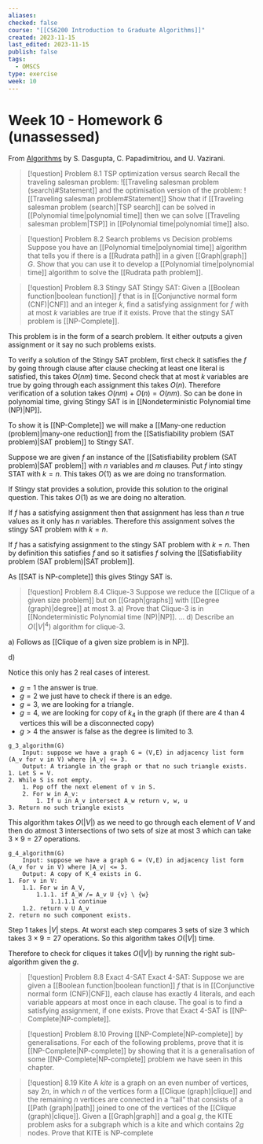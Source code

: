 ```yaml
---
aliases: 
checked: false
course: "[[CS6200 Introduction to Graduate Algorithms]]"
created: 2023-11-15
last_edited: 2023-11-15
publish: false
tags:
  - OMSCS
type: exercise
week: 10
---
```

# Week 10 - Homework 6 (unassessed)

From [Algorithms](http://algorithmics.lsi.upc.edu/docs/Dasgupta-Papadimitriou-Vazirani.pdf) by S. Dasgupta, C. Papadimitriou, and U. Vazirani.

> [!question] Problem 8.1 TSP optimization versus search
> Recall the traveling salesman problem:
> ![[Traveling salesman problem (search)#Statement]]
> and the optimisation version of the problem:
> ![[Traveling salesman problem#Statement]]
> Show that if [[Traveling salesman problem (search)|TSP search]] can be solved in [[Polynomial time|polynomial time]] then we can solve [[Traveling salesman problem|TSP]] in [[Polynomial time|polynomial time]] also.



>[!question] Problem 8.2 Search problems vs Decision problems
>Suppose you have an [[Polynomial time|polynomial time]] algorithm that tells you if there is a [[Rudrata path]] in a given [[Graph|graph]] $G$. Show that you can use it to develop a [[Polynomial time|polynomial time]] algorithm to solve the [[Rudrata path problem]].



>[!question] Problem 8.3 Stingy SAT
>Stingy SAT: Given a [[Boolean function|boolean function]] $f$ that is in [[Conjunctive normal form (CNF)|CNF]] and an integer $k$, find a satisfying assignment for $f$ with at most $k$ variables are true if it exists. 
>Prove that the stingy SAT problem is [[NP-Complete]].

This problem is in the form of a search problem. It either outputs a given assignment or it say no such problems exists.

To verify a solution of the Stingy SAT problem, first check it satisfies the $f$ by going through clause after clause checking at least one literal is satisfied, this takes $O(nm)$ time. Second check that at most $k$ variables are true by going through each assignment this takes $O(n)$. Therefore verification of a solution takes $O(nm) + O(n) = O(nm)$. So can be done in polynomial time, giving Stingy SAT is in [[Nondeterministic Polynomial time (NP)|NP]].

To show it is [[NP-Complete]] we will make a [[Many-one reduction (problem)|many-one reduction]] from the [[Satisfiability problem (SAT problem)|SAT problem]] to Stingy SAT.

Suppose we are given $f$ an instance of the [[Satisfiability problem (SAT problem)|SAT problem]] with $n$ variables and $m$ clauses. Put  $f$ into stingy STAT with $k = n$. This takes $O(1)$ as we are doing no transformation.

If Stingy stat provides a solution, provide this solution to the original question. This takes $O(1)$ as we are doing no alteration.

If $f$ has a satisfying assignment then that assignment has less than $n$ true values as it only has $n$ variables. Therefore this assignment solves the stingy SAT problem with $k = n$.

If $f$ has a satisfying assignment to the stingy SAT problem with $k = n$. Then by definition this satisfies $f$ and so it satisfies $f$ solving the [[Satisfiability problem (SAT problem)|SAT problem]].

As [[SAT is NP-complete]] this gives Stingy SAT is.

>[!question] Problem 8.4 Clique-3
>Suppose we reduce the [[Clique of a given size problem]] but on [[Graph|graphs]] with [[Degree (graph)|degree]] at most 3.
>a) Prove that Clique-3 is in [[Nondeterministic Polynomial time (NP)|NP]].
>...
>d) Describe an $O(\vert V \vert^4)$ algorithm for clique-3.

a) Follows as [[Clique of a given size problem is in NP]].

d)

Notice this only has 2 real cases of interest.
- $g = 1$ the answer is true.
- $g = 2$ we just have to check if there is an edge.
- $g = 3$, we are looking for a triangle.
- $g = 4$, we are looking for copy of $k_4$ in the graph (if there are 4 than 4 vertices this will be a disconnected copy)
- $g > 4$ the answer is false as the degree is limited to 3.

```
g_3_algorithm(G)
	Input: suppose we have a graph G = (V,E) in adjacency list form (A_v for v in V) where |A_v| <= 3.
	Output: A triangle in the graph or that no such triangle exists.
1. Let S = V.
2. While S is not empty.
	1. Pop off the next element of v in S.
	2. For w in A_v:
		1. If u in A_v intersect A_w return v, w, u
3. Return no such triangle exists
```

This algorithm takes $O(\vert V \vert)$ as we need to go through each element of $V$ and then do atmost 3 intersections of two sets of size at most 3 which can take $3 \times 9 = 27$ operations. 

```
g_4_algorithm(G)
	Input: suppose we have a graph G = (V,E) in adjacency list form (A_v for v in V) where |A_v| <= 3.
	Output: A copy of K_4 exists in G.
1. For v in V:
	1.1. For w in A_V,
		1.1.1. if A_W /= A_v U {v} \ {w}
			1.1.1.1 continue
	1.2. return v U A_v
2. return no such component exists.
```

Step 1 takes $\vert V \vert$ steps. At worst each step compares 3 sets of size 3 which takes $3 \times 9 = 27$ operations. So this algorithm takes $O(\vert V \vert)$ time.

Therefore to check for cliques it takes $O(\vert V \vert)$ by running the right sub-algorithm given the $g$. 

>[!question] Problem 8.8 Exact 4-SAT
>Exact 4-SAT: Suppose we are given a [[Boolean function|boolean function]] $f$ that is in [[Conjunctive normal form (CNF)|CNF]], each clause has exactly 4 literals, and each variable appears at most once in each clause. The goal is to find a satisfying assignment, if one exists.
>Prove that Exact 4-SAT is [[NP-Complete|NP-complete]]. 



>[!question] Problem 8.10
>Proving [[NP-Complete|NP-complete]] by generalisations. For each of the following problems, prove that it is [[NP-Complete|NP-complete]] by showing that it is a generalisation of some [[NP-Complete|NP-complete]] problem we have seen in this chapter.



>[!question] 8.19 Kite
>A *kite* is a graph on an even number of vertices, say $2n$, in which $n$ of the vertices form a [[Clique (graph)|clique]] and the remaining $n$ vertices are connected in a “tail” that consists of a [[Path (graph)|path]] joined to one of the vertices of the [[Clique (graph)|clique]]. Given a [[Graph|graph]] and a goal $g$, the KITE problem asks for a subgraph which is a kite and which contains $2g$ nodes. 
>Prove that KITE is NP-complete

